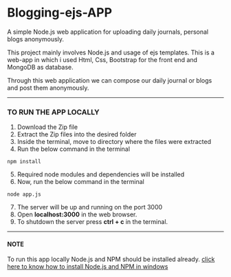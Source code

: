 # Blogging-ejs-APP
A simple Node.js web application for uploading daily journals, personal blogs anonymously. 

This project mainly involves Node.js and usage of ejs templates. This is a web-app in which i used Html, Css, Bootstrap for the front end and MongoDB as database.

Through this web application we can compose our daily journal or blogs and post them anonymously.

----

### TO RUN THE APP LOCALLY

1. Download the Zip file
2. Extract the Zip files into the desired folder
3. Inside the terminal, move to directory where the files were extracted
4. Run the below command in the terminal
```
npm install
```
5. Required node modules and dependencies will be installed
6. Now, run the below command in the terminal
```
node app.js
```
7. The server will be up and running on the port 3000
8. Open **localhost:3000** in the web browser.
9. To shutdown the server press **ctrl + c** in the terminal.

----
#### NOTE
To run this app locally Node.js and NPM should be installed already.
[click here to know how to install Node.js and NPM in windows](https://phoenixnap.com/kb/install-node-js-npm-on-windows)
